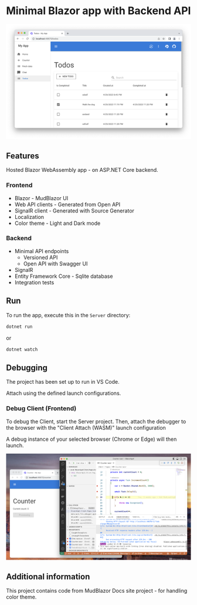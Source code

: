 ﻿# Minimal Blazor app with Backend API

![Todos](/Screenshots/Todos.png)

## Features

Hosted Blazor WebAssembly app - on ASP.NET Core backend.

### Frontend
* Blazor - MudBlazor UI
* Web API clients - Generated from Open API
* SignalR client - Generated with Source Generator
* Localization
* Color theme - Light and Dark mode

### Backend
* Minimal API endpoints
  * Versioned API
  * Open API with Swagger UI
* SignalR
* Entity Framework Core - Sqlite database
* Integration tests

## Run

To run the app, execute this in the ``Server`` directory:

```csharp
dotnet run
```

or

```csharp
dotnet watch
```

## Debugging

The project has been set up to run in VS Code.

Attach using the defined launch configurations.

### Debug Client (Frontend)

To debug the Client, start the Server project.
Then, attach the debugger to the browser with the "Client Attach (WASM)" launch configuration

A debug instance of your selected browser (Chrome or Edge) will then launch.

![Debug Client](/Screenshots/DebugClient.png)

## Additional information

This project contains code from MudBlazor Docs site project - for handling color theme.